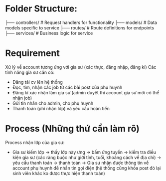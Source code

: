 # Folder Structure:
├── controllers/             # Request handlers for functionality
├── models/                  # Data models specific to service
├── routes/                  # Route definitions for endpoints
├── services/                # Business logic for service

# Requirement

Xử lý về account tương ứng với gia sư (xác thực, đăng nhập, đăng kí)
Các tính năng gia sư cần có:

- Đăng tải cv lên hệ thống
- Đọc, tìm, nhận các job từ các bài post của phụ huynh
- Đăng kí xác nhận làm gia sư (admin duyệt thì account gia sư mới có thể nhận job)
- Gửi tin nhắn cho admin, cho phụ huynh
- Thanh toán (phí nhận lớp) và yêu cầu hoàn tiền

# Process (Những thứ cần làm rõ)

Process nhận lớp của gia sư:
- Gia sư kiếm lớp -> thấy lớp này ưng -> bấm ứng tuyển -> kiểm tra điều kiện gia sư (các ràng buộc như giới tính, tuổi, khoảng cách về địa chỉ) -> yêu cầu thanh toán -> thanh toán -> Gia sư nhận được thông tin về account phụ huynh để nhắn tin gọi điện (hệ thống cũng khóa post đó lại sinh viên khác ko được thực hiện thanh toán)